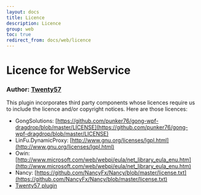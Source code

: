 ```yaml
---
layout: docs
title: Licence
description: Licence
group: web
toc: true
redirect_from: docs/web/licence
---
```

# Licence for WebService

### Author: [Twenty57](http://www.twenty57.com)

This plugin incorporates third party components whose licences require us to include the licence and/or copyright notices. Here are those licences:

- GongSolutions: [https://github.com/punker76/gong-wpf-dragdrop/blob/master/LICENSE](https://github.com/punker76/gong-wpf-dragdrop/blob/master/LICENSE)
- LinFu.DynamicProxy: [http://www.gnu.org/licenses/lgpl.html](http://www.gnu.org/licenses/lgpl.html)
- Owin: [http://www.microsoft.com/web/webpi/eula/net_library_eula_enu.htm](http://www.microsoft.com/web/webpi/eula/net_library_eula_enu.htm)
- Nancy: [https://github.com/NancyFx/Nancy/blob/master/license.txt](https://github.com/NancyFx/Nancy/blob/master/license.txt)
- [Twenty57 plugin](https://linx.software/plugins/builtin/licence/)
